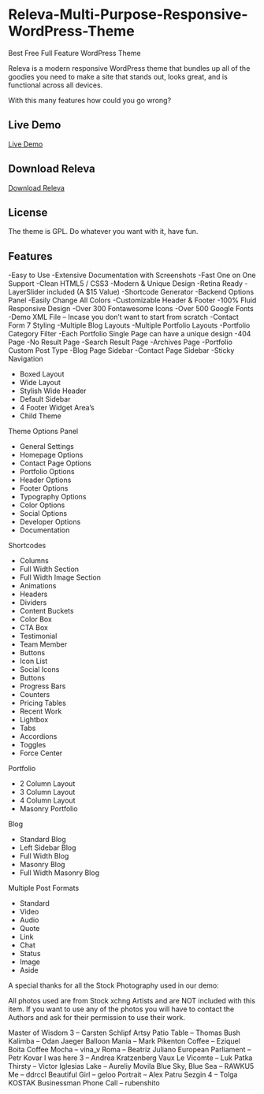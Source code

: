 Releva-Multi-Purpose-Responsive-WordPress-Theme
===============================================

Best Free Full Feature WordPress Theme

Releva is a modern responsive WordPress theme that bundles up all of the goodies you need to make a site that stands out, looks great, and is functional across all devices.

With this many features how could you go wrong?

<h2>Live Demo</h2>

<a target="_blank" href="http://www.theme-seed.com/themes/releva/">Live Demo</a>

<h2>Download Releva</h2>

<a target="_blank" href="http://www.theme-seed.com/themes/product/releva-multi-purpose-responsive-wordpress-theme/">Download Releva</a>

<h2>License</h2>

The theme is GPL. Do whatever you want with it, have fun.

<h2>Features</h2>

-Easy to Use
-Extensive Documentation with Screenshots
-Fast One on One Support
-Clean HTML5 / CSS3
-Modern & Unique Design
-Retina Ready
-LayerSlider included (A $15 Value)
-Shortcode Generator
-Backend Options Panel
-Easily Change All Colors
-Customizable Header & Footer
-100% Fluid Responsive Design
-Over 300 Fontawesome Icons
-Over 500 Google Fonts
-Demo XML File – Incase you don’t want to start from scratch
-Contact Form 7 Styling
-Multiple Blog Layouts
-Multiple Portfolio Layouts
-Portfolio Category Filter
-Each Portfolio Single Page can have a unique design
-404 Page
-No Result Page
-Search Result Page
-Archives Page
-Portfolio Custom Post Type
-Blog Page Sidebar
-Contact Page Sidebar
-Sticky Navigation
- Boxed Layout
- Wide Layout
- Stylish Wide Header
- Default Sidebar
- 4 Footer Widget Area’s
- Child Theme

Theme Options Panel
- General Settings
- Homepage Options
- Contact Page Options
- Portfolio Options
- Header Options
- Footer Options
- Typography Options
- Color Options
- Social Options
- Developer Options
- Documentation

Shortcodes
- Columns
- Full Width Section
- Full Width Image Section
- Animations
- Headers
- Dividers
- Content Buckets
- Color Box
- CTA Box
- Testimonial
- Team Member
- Buttons
- Icon List
- Social Icons
- Buttons
- Progress Bars
- Counters
- Pricing Tables
- Recent Work
- Lightbox
- Tabs
- Accordions
- Toggles
- Force Center

Portfolio
- 2 Column Layout
- 3 Column Layout
- 4 Column Layout
- Masonry Portfolio

Blog
- Standard Blog
- Left Sidebar Blog
- Full Width Blog
- Masonry Blog
- Full Width Masonry Blog

Multiple Post Formats
- Standard
- Video
- Audio
- Quote
- Link
- Chat
- Status
- Image
- Aside

A special thanks for all the Stock Photography used in our demo:

All photos used are from Stock xchng Artists and are NOT included with this item. If you want to use any of the photos you will have to contact the Authors and ask for their permission to use their work.

Master of Wisdom 3 – Carsten Schlipf
Artsy Patio Table – Thomas Bush
Kalimba – Odan Jaeger
Balloon Mania – Mark Pikenton
Coffee – Eziquel Boita
Coffee Mocha – vina_v
Roma – Beatriz Juliano
European Parliament – Petr Kovar
I was here 3 – Andrea Kratzenberg
Vaux Le Vicomte – Luk Patka
Thirsty – Victor Iglesias
Lake – Aureliy Movila
Blue Sky, Blue Sea – RAWKU5
Me – ddrccl
Beautiful Girl – geloo
Portrait – Alex Patru
Sezgin 4 – Tolga KOSTAK
Businessman Phone Call – rubenshito
